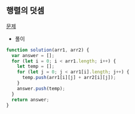 ## 행렬의 덧셈

[문제](https://programmers.co.kr/learn/courses/30/lessons/12950)

- 풀이

```jsx
function solution(arr1, arr2) {
  var answer = [];
  for (let i = 0; i < arr1.length; i++) {
    let temp = [];
    for (let j = 0; j < arr1[i].length; j++) {
      temp.push(arr1[i][j] + arr2[i][j]);
    }
    answer.push(temp);
  }
  return answer;
}
```
